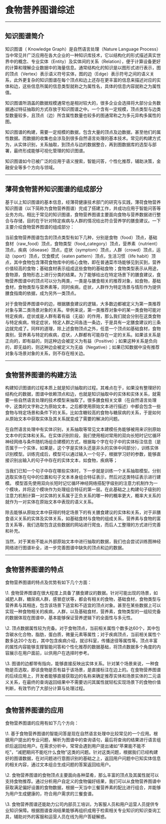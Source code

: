 # 食物营养图谱综述

***

## 知识图谱简介

知识图谱（ Knowledge Graph）是自然语言处理（Nature Language Process）当中常见并广泛应用在各大企业的一种知识库技术，它以结构化的形式描述真实世界中的概念、专业实体（Entity）及实体间的关系（Relation），便于计算设备更好的计算和理解企业数据中的海量信息。通常结构化的知识是以图形式进行表示，图的顶点（Vertex）表示语义符号实体，图的边（Edge）表示符号之间的语义关系，此外更复杂的知识图谱在每个顶点和边上还存在更丰富的信息来描述对应的实体和边，这些信息所属的信息类型就称之为属性名，具体的信息内容就称之为属性值。

知识图谱所涵盖的数据规模通常也是相对较大的，很多企业会选择将大部分业务数据通过特征抽取的方式存放于知识图谱之中。一个含有一定规模，顶点类型与边类型数量较多，且顶点（边）所含属性数量也较多的图通常称之为多元异构多属性的图。

知识图谱的构建，需要一定规模的数据，包含大量的顶点及边数据，甚至他们的属性数据。而数据的收集也会涉及到很多自然语言处理的基本技术。常见的构建方式为，从实体识别，关系抽取，到顶点与边的数据整合，再到图数据库的选型与部署，最终形成能够可视化管理的知识图谱。

知识图谱如今已被广泛的应用于语义搜索，智能问答，个性化推荐，辅助决策，金融安全等多个方向与领域。

***

## 薄荷食物营养知识图谱的组成部分

基于以上知识图谱的基本信息，经薄荷健康技术部门的研究与实践，薄荷食物营养知识图谱（以下简称为食物营养图谱）完成了搭建工作，并成功应用于智能问答等业务方向。相比于常见的知识图谱，食物营养图谱主要面向食物与营养数据进行整合与存储，目的在于针对特定疾病与人群的情况给出符合营养学的膳食建议。一下主要介绍食物营养图谱的组成部分：

当前食物营养图谱包含的顶点类型有如下几种，分别是食物（food）顶点，基础食材（raw_food）顶点，食物类型（food_category）顶点，营养素（nutrient）顶点，疾病（disease）顶点，症状（symptom）顶点，人群（crowd）顶点，运动（sport）顶点，饮食模式（eaten pattern）顶点，生活习惯（life habit）顶点，其中食物包含薄荷食物库中的核心食物，即在普通菜市场能够见到买到，营养价值较高的食物；基础食材表示组成这些食物的基础食物；食物类型表示从用途，食物源，食物形态上进行分类的结果。为了能够给出在特定场景下的膳食建议，食物营养图谱中的顶点可以分为两类，一类是与膳食相关的推荐对象，如食物，基础食材，食物类型与营养素等，同时疾病，症状，人群作为特定场景与情形作为提供膳食指南的依据，成为另外一类顶点。

对于食物营养图谱中的边，根据膳食建议的逻辑，大多数边都被定义为第一类推荐对象与第二类场景对象的关系。举例来说，第一类推荐对象中的某一类食物可能对特定疾病，症状或是人群有着有益（无益）的作用，那么我们就会分别在这类食物与特定疾病，特定症状，特定人群之间各连一条边，于是具有一定膳食建议的三条边就完成了。同样的道理，除上述食物顶点之外，任意一个顶点如基础食材，食物类别，营养素与特定的疾病，症状，人群都有可能存在一定的关系。如果该关系是正向的，即有益的，则这种边会被定义为有益（Positive）；如果这种关系是负向的，即无益的，则这种边会被定义为无益（Negative）；如果已知数据中没有推荐对象与场景对象的关系，则不存在相关边。

***

## 食物营养图谱的构建方法

构建知识图谱的过程本质上就是知识抽取的过程。其难点在于，如果没有整理好的结构化的数据，图谱中依赖顶点和边，也就是知识抽取中的实体和实体关系，就需要一些自然语言处理的技术模型来抽取了。很多膳食相关文章（在自然语言处理中，这类的文字称之为原始文本，之后都使用原始文本进行描述）中都会包含一些食物与特定场景和条件下的关系，比如含糖较高的食物与糖尿病的关系，于是如何从原始文本中获取实体及其关系就变成了需要的解决的问题。

在自然语言处理中有实体识别，关系抽取等常见文本建模任务能够被用来识别原始文本中的实体和关系。在实体识别阶段，我们使用相对常用的双向长短时记忆循环神经网络与条件随机场组合建模的方式，根据每个字在句子中的实体标注信息（是否属于一个实体，如果是，这个字是实体头还是非头的实体中间部分），训练实体识别模型。训练完成后，模型可以通过输入一个句子，根据学习好的参数，能够直接识别出输入的句子中存在的实体文本，如食物，疾病等；

当我们已知一个句子中存在哪些实体时，下一步就是训练一个关系抽取模型。分别选取实体在句中的位置和句子文本本身组合特征表示，然后对这类特征表示进行建模。 模型首先使用双向长短时记忆循环神经网络搭配字级别的注意力机制作为一个模块，并将这个模块作为处理组合特征的第一层。在此基础之上构建句子级别的注意力机制计算一对实体的关系属于正负关系的哪一种的概率更大，概率大关系的就作为一对实体在原始文本中表现的语义关系。

除去能够从原始文本中获得的特定场景下的有关膳食建议的实体和关系，对于非膳食语义关系的实体及实体关系，如基础食材与食物的组成关系，营养素与食物的富含关系等，我们选取包含这些数据的网站进行爬虫，而后人工整理的方式进行完善和补充。

当然，对于某些不能从外部原始文本中进行抽取的数据，我们也会尝试训练图神经网络进行图谱补全，进一步完善图谱中缺失的顶点和边的数据。

***

## 食物营养图谱的特点

食物营养图谱的特点及优势有如下几个方面：

\1. 食物营养图谱在很大程度上具备了膳食建议的数据。针对可能出现的场景，如减肥人群，糖尿病人群，感冒症状等，都会有相关的食物，基础食材，食物类型与营养素与其相连，包含该场景下适宜和不适宜的顶点对象。甚至在某些数据上可以实现一种食物相关的疾病，人群，以及基础食材，营养素，食物类型的一组较完备的数据体现在图谱中，基本能够保证营养逻辑下的全面性与多元性。

\2. 顶点数据属性较为完备。对于食物顶点，当前相关属性个数多达60个，其中包含碳水化合物，脂肪，蛋白质，微量元素等属性；对于疾病顶点，当前相关属性个数多达20个左右，其中包含疾病介绍，就诊科室，传播途径等属性等。顶点丰富的属性内容能够支撑智能问答和个性化推荐的数据基础，将顶点数据多个角度的内容展示在用户面前，以供用户在选择时参考。

\3. 图谱的边都带有指向，能够直接反映出实体关系。针对某个场景来说，一种食物是否选取，即该食物是否有益于该场景，是直接标注在边上的。在食物营养图谱的后续应用上，开发者能够直接获取边的名称来确定推荐实体和场景实体的二元语义关系，在最终的查询返回结果中不需要访问其属性就轻松实现场景下的食物价值判断，有效节约了大部分计算与处理过程。

***

## 食物营养图谱的应用

食物营养图谱的应用有如下几个方向：

\1. 基于食物营养图谱的智能问答是现在自然语言处理中比较常见的一个应用。根据用户提出的专业问题，解析为图谱中的查询语句，最后将查询的结果进行语言组织后返回给用户。在需求分析中，常常会遇到用户提出诸如“苹果能不能不吃”，“减肥期间不能吃什么食物”这类的问题。针对这类问题，根据我们已经构建好的图谱数据，在对问题进行意图识别的基础之上，返回用户问题中已知实体信息的相关内容，通过文本组合生成问题的答案返回给用户。

\2. 食物营养图谱的食物顶点主要面向各种菜肴，那么丰富的顶点及其属性就可以支持食物推荐。通过分析用户自定义的食物偏好结果，我们可以从食物营养图谱中获取满足偏好设置的食物数据，根据一天当中三餐营养素的配比进行组合，并能够为用户生成健康的，符合用户需求的三餐食谱。

\3. 食物营养图谱还能助力公司内部员工培训，为客服人员和用户运营人员提供专业知识保障。根据图谱查询结果能够再组织成用于检索相关专业知识的知识查询工具，辅助对外的客服和运营人员在线为用户答疑解惑。